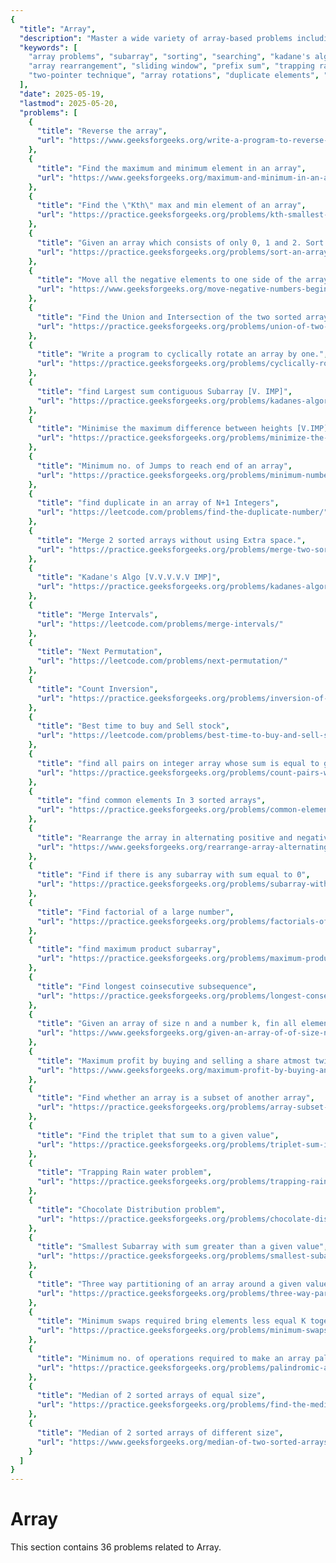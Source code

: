```yaml
---
{
  "title": "Array",
  "description": "Master a wide variety of array-based problems including subarrays, sorting, searching, rearrangement, and advanced algorithms like Kadane’s and two-pointer techniques.",
  "keywords": [
    "array problems", "subarray", "sorting", "searching", "kadane's algorithm", "next permutation",
    "array rearrangement", "sliding window", "prefix sum", "trapping rain water", "merge intervals",
    "two-pointer technique", "array rotations", "duplicate elements", "intersection and union"
  ],
  "date": 2025-05-19,
  "lastmod": 2025-05-20,
  "problems": [
    {
      "title": "Reverse the array",
      "url": "https://www.geeksforgeeks.org/write-a-program-to-reverse-an-array-or-string/"
    },
    {
      "title": "Find the maximum and minimum element in an array",
      "url": "https://www.geeksforgeeks.org/maximum-and-minimum-in-an-array/"
    },
    {
      "title": "Find the \"Kth\" max and min element of an array",
      "url": "https://practice.geeksforgeeks.org/problems/kth-smallest-element/0"
    },
    {
      "title": "Given an array which consists of only 0, 1 and 2. Sort the array without using any sorting algo",
      "url": "https://practice.geeksforgeeks.org/problems/sort-an-array-of-0s-1s-and-2s/0"
    },
    {
      "title": "Move all the negative elements to one side of the array",
      "url": "https://www.geeksforgeeks.org/move-negative-numbers-beginning-positive-end-constant-extra-space/"
    },
    {
      "title": "Find the Union and Intersection of the two sorted arrays.",
      "url": "https://practice.geeksforgeeks.org/problems/union-of-two-arrays/0"
    },
    {
      "title": "Write a program to cyclically rotate an array by one.",
      "url": "https://practice.geeksforgeeks.org/problems/cyclically-rotate-an-array-by-one/0"
    },
    {
      "title": "find Largest sum contiguous Subarray [V. IMP]",
      "url": "https://practice.geeksforgeeks.org/problems/kadanes-algorithm/0"
    },
    {
      "title": "Minimise the maximum difference between heights [V.IMP]",
      "url": "https://practice.geeksforgeeks.org/problems/minimize-the-heights3351/1"
    },
    {
      "title": "Minimum no. of Jumps to reach end of an array",
      "url": "https://practice.geeksforgeeks.org/problems/minimum-number-of-jumps/0"
    },
    {
      "title": "find duplicate in an array of N+1 Integers",
      "url": "https://leetcode.com/problems/find-the-duplicate-number/"
    },
    {
      "title": "Merge 2 sorted arrays without using Extra space.",
      "url": "https://practice.geeksforgeeks.org/problems/merge-two-sorted-arrays5135/1"
    },
    {
      "title": "Kadane's Algo [V.V.V.V.V IMP]",
      "url": "https://practice.geeksforgeeks.org/problems/kadanes-algorithm/0"
    },
    {
      "title": "Merge Intervals",
      "url": "https://leetcode.com/problems/merge-intervals/"
    },
    {
      "title": "Next Permutation",
      "url": "https://leetcode.com/problems/next-permutation/"
    },
    {
      "title": "Count Inversion",
      "url": "https://practice.geeksforgeeks.org/problems/inversion-of-array/0"
    },
    {
      "title": "Best time to buy and Sell stock",
      "url": "https://leetcode.com/problems/best-time-to-buy-and-sell-stock/"
    },
    {
      "title": "find all pairs on integer array whose sum is equal to given number",
      "url": "https://practice.geeksforgeeks.org/problems/count-pairs-with-given-sum5022/1"
    },
    {
      "title": "find common elements In 3 sorted arrays",
      "url": "https://practice.geeksforgeeks.org/problems/common-elements1132/1"
    },
    {
      "title": "Rearrange the array in alternating positive and negative items with O(1) extra space",
      "url": "https://www.geeksforgeeks.org/rearrange-array-alternating-positive-negative-items-o1-extra-space/"
    },
    {
      "title": "Find if there is any subarray with sum equal to 0",
      "url": "https://practice.geeksforgeeks.org/problems/subarray-with-0-sum/0"
    },
    {
      "title": "Find factorial of a large number",
      "url": "https://practice.geeksforgeeks.org/problems/factorials-of-large-numbers/0"
    },
    {
      "title": "find maximum product subarray",
      "url": "https://practice.geeksforgeeks.org/problems/maximum-product-subarray3604/1"
    },
    {
      "title": "Find longest coinsecutive subsequence",
      "url": "https://practice.geeksforgeeks.org/problems/longest-consecutive-subsequence/0"
    },
    {
      "title": "Given an array of size n and a number k, fin all elements that appear more than \" n/k \" times.",
      "url": "https://www.geeksforgeeks.org/given-an-array-of-of-size-n-finds-all-the-elements-that-appear-more-than-nk-times/"
    },
    {
      "title": "Maximum profit by buying and selling a share atmost twice",
      "url": "https://www.geeksforgeeks.org/maximum-profit-by-buying-and-selling-a-share-at-most-twice/"
    },
    {
      "title": "Find whether an array is a subset of another array",
      "url": "https://practice.geeksforgeeks.org/problems/array-subset-of-another-array/0"
    },
    {
      "title": "Find the triplet that sum to a given value",
      "url": "https://practice.geeksforgeeks.org/problems/triplet-sum-in-array/0"
    },
    {
      "title": "Trapping Rain water problem",
      "url": "https://practice.geeksforgeeks.org/problems/trapping-rain-water/0"
    },
    {
      "title": "Chocolate Distribution problem",
      "url": "https://practice.geeksforgeeks.org/problems/chocolate-distribution-problem/0"
    },
    {
      "title": "Smallest Subarray with sum greater than a given value",
      "url": "https://practice.geeksforgeeks.org/problems/smallest-subarray-with-sum-greater-than-x/0"
    },
    {
      "title": "Three way partitioning of an array around a given value",
      "url": "https://practice.geeksforgeeks.org/problems/three-way-partitioning/1"
    },
    {
      "title": "Minimum swaps required bring elements less equal K together",
      "url": "https://practice.geeksforgeeks.org/problems/minimum-swaps-required-to-bring-all-elements-less-than-or-equal-to-k-together/0"
    },
    {
      "title": "Minimum no. of operations required to make an array palindrome",
      "url": "https://practice.geeksforgeeks.org/problems/palindromic-array/0"
    },
    {
      "title": "Median of 2 sorted arrays of equal size",
      "url": "https://practice.geeksforgeeks.org/problems/find-the-median0527/1"
    },
    {
      "title": "Median of 2 sorted arrays of different size",
      "url": "https://www.geeksforgeeks.org/median-of-two-sorted-arrays-of-different-sizes/"
    }
  ]
}
---
```

# Array

This section contains 36 problems related to Array.
